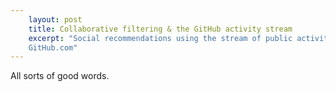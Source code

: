 ```yaml
---
    layout: post
    title: Collaborative filtering & the GitHub activity stream
    excerpt: "Social recommendations using the stream of public activity on
    GitHub.com"
---
```


All sorts of good words.
